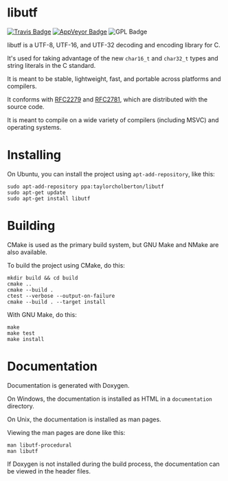 libutf
======

[![Travis Badge](https://travis-ci.org/tholberton/libutf.svg?branch=master)](https://travis-ci.org/tholberton/libutf)
[![AppVeyor Badge](https://ci.appveyor.com/api/projects/status/xjbjhuxn3wsc0k61?svg=true)](https://ci.appveyor.com/project/tholberton/libutf)
![GPL Badge](https://www.gnu.org/graphics/gplv3-88x31.png)

libutf is a UTF-8, UTF-16, and UTF-32 decoding and encoding library for C.

It's used for taking advantage of the new `char16_t` and `char32_t` types and string literals in the C standard.

It is meant to be stable, lightweight, fast, and portable across platforms and compilers.

It conforms with [RFC2279](https://www.ietf.org/rfc/rfc2781.txt) and [RFC2781](https://www.ietf.org/rfc/rfc2279.txt), which are distributed with the source code.

It is meant to compile on a wide variety of compilers (including MSVC) and operating systems.

# Installing

On Ubuntu, you can install the project using `apt-add-repository`, like this:

```
sudo apt-add-repository ppa:taylorcholberton/libutf
sudo apt-get update
sudo apt-get install libutf
```

# Building

CMake is used as the primary build system, but GNU Make and NMake are also available.

To build the project using CMake, do this:

```
mkdir build && cd build
cmake ..
cmake --build .
ctest --verbose --output-on-failure
cmake --build . --target install
```

With GNU Make, do this:

```
make
make test
make install
```

# Documentation

Documentation is generated with Doxygen.

On Windows, the documentation is installed as HTML in a `documentation` directory.

On Unix, the documentation is installed as man pages.

Viewing the man pages are done like this:

```
man libutf-procedural
man libutf
```

If Doxygen is not installed during the build process, the documentation can be viewed in the header files.

